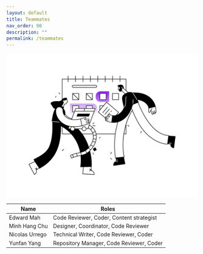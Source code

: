 ```yaml
---
layout: default
title: Teammates
nav_order: 90
description: ""
permalink: /teammates
---
```

![alt text](teammates.jpg)


Name | Roles
--|--
Edward Mah | Code Reviewer, Coder, Content strategist
Minh Hang Chu | Designer, Coordinator, Code Reviewer
Nicolas Urrego | Technical Writer, Code Reviewer, Coder
Yunfan Yang | Repository Manager, Code Reviewer, Coder
